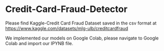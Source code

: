 # Credit-Card-Fraud-Detector

Please find Kaggle-Credit Card Fraud Dataset saved in the csv format at https://www.kaggle.com/datasets/mlg-ulb/creditcardfraud

We implemented our models on Google Colab, please navigate to Google Colab and import our IPYNB file.
